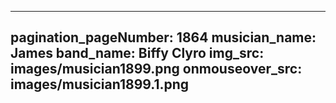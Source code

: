 ------
pagination_pageNumber: 1864
musician_name: James
band_name: Biffy Clyro
img_src: images/musician1899.png
onmouseover_src: images/musician1899.1.png
------